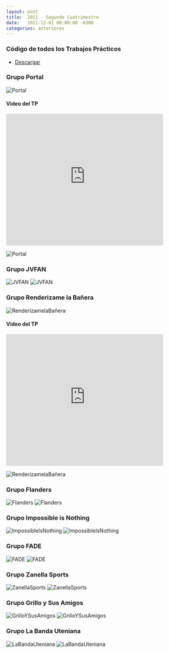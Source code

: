 ```yaml
---
layout: post
title:  2011 - Segundo Cuatrimestre
date:   2011-12-01 00:00:00 -0300
categories: anteriores
---
```

### Código de todos los Trabajos Prácticos

* [Descargar](https://docs.google.com/open?id=0B8iAMXTVXrJeeTJpSmFOSW9Sd1dKYlVIbzNuUEFsQQ)

### Grupo Portal

![Portal](/images/20112c/portal1.jpg)

#### Video del TP
<iframe width="425" height="355" src="https://www.youtube.com/embed/oO6UKm2GkuQ" frameborder="0" allowfullscreen></iframe>

![Portal](/images/20112c/portal.jpg)

### Grupo JVFAN

![JVFAN](/images/20112c/jvfan1.jpg)
![JVFAN](/images/20112c/jvfan.jpg)

### Grupo Renderizame la Bañera

![RenderizamelaBañera](/images/20112c/renderizame1.jpg)

#### Video del TP
<iframe width="425" height="355" src="https://www.youtube.com/embed/qa9IFui8nR8" frameborder="0" allowfullscreen></iframe>

![RenderizamelaBañera](/images/20112c/renderizame.jpg)

### Grupo Flanders

![Flanders](/images/20112c/flanders1.jpg)
![Flanders](/images/20112c/flanders.jpg)

### Grupo Impossible is Nothing

![ImpossibleIsNothing](/images/20112c/impossibleisnothing1.jpg)
![ImpossibleIsNothing](/images/20112c/impossibleisnothing.jpg)

### Grupo FADE

![FADE](/images/20112c/fade1.jpg)
![FADE](/images/20112c/fade.jpg)

### Grupo Zanella Sports

![ZanellaSports](/images/20112c/zanellasports1.jpg)
![ZanellaSports](/images/20112c/zanellasports.jpg)

### Grupo Grillo y Sus Amigos

![GrilloYSusAmigos](/images/20112c/grilloysusamigos1.jpg)
![GrilloYSusAmigos](/images/20112c/grilloysusamigos.jpg)

### Grupo La Banda Uteniana

![LaBandaUteniana](/images/20112c/labandauteniana1.jpg)
![LaBandaUteniana](/images/20112c/labandauteniana.jpg)
